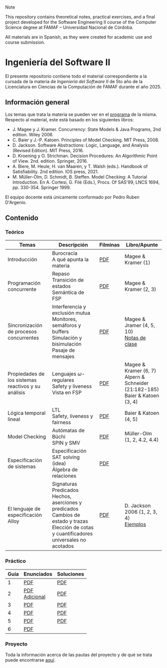 > [!note]
> This repository contains theoretical notes, practical exercises, and a final project developed for the Software Engineering II course of the Computer Science degree at FAMAF – Universidad Nacional de Córdoba.
>
> All materials are in Spanish, as they were created for academic use and course submission.

# Ingeniería del Software II

El presente repositorio contiene todo el material correspondiente a la cursada de la materia de _Ingeniería del Software II_ de 5to año de la Licenciatura en Ciencias de la Computación de FAMAF durante el año 2025.

## Información general

Los temas que trata la materia se pueden ver en el [programa](./information/study_program.pdf) de la misma. Respecto al material, este está basado en los siguientes libros:

- J. Magee y J. Kramer. Concurrency: State Models & Java Programs, 2nd edition. Wiley 2006.
- C. Baier y J.-P. Katoen. Principles of Model Checking. MIT Press, 2008.
- D. Jackson. Software Abstractions: Logic, Language, and Analysis (Revised Edition). MIT Press, 2016.
- D. Kroening y O. Strichman. Decision Procedures: An Algorithmic Point of View. 2nd. edition. Springer, 2016.
- A. Biere, M. Heule, H. van Maaren, y T. Walsh (eds.). Handbook of Satisfiability. 2nd edition. IOS press, 2021.
- M. Müller-Olm, D. Schmidt, B. Steffen. Model Checking: A Tutorial Introduction. En A. Cortesi, G. Filé (Eds.), Procs. Of SAS'99, LNCS 1694, pp. 330-354. Springer 1999.

El equipo docente está únicamente conformado por Pedro Ruben D'Argenio.

## Contenido

### Teórico

<div align="center">

| Temas                                               | Descripción                                                                                                                                                              | Filminas                                                                        | Libro/Apunte                                                                                      |
| --------------------------------------------------- | ------------------------------------------------------------------------------------------------------------------------------------------------------------------------ | ------------------------------------------------------------------------------- | ------------------------------------------------------------------------------------------------- |
| Introducción                                        | Burocracia <br /> A qué apunta la materia                                                                                                                                | [PDF](./theory/slides/01-introduction.pdf)                                      | Magee & Kramer (1)                                                                                |
| Programación concurrente                            | Repaso <br /> Transición de estados <br /> Semántica de FSP                                                                                                              | [PDF](./theory/slides/02-concurrent_programming.pdf)                            | Magee & Kramer (2, 3)                                                                             |
| Sincronización de procesos concurrentes             | Interferencia y exclusión mutua <br /> Monitores, semáforos y buffers <br /> Simulación y bisimulación <br /> Pasaje de mensajes                                         | [PDF](./theory/slides/03-concurrent_programs_synchronization.pdf)               | Magee & Jramer (4, 5, 10) <br /> [Notas de clase](./theory/notes/simulation_and_bisimulation.pdf) |
| Propiedades de los sistemas reactivos y su análisis | Lenguajes $\omega$-regulares <br /> Safety y liveness <br /> Vista en FSP                                                                                                | [PDF](./theory/slides/04-properties_of_reactive_systems_and_their_analysis.pdf) | Magee & Kramer (6, 7) <br /> Alpern & Schneider (21:182-185) <br /> Baier & Katoen (3, 4)         |
| Lógica temporal lineal                              | LTL <br /> Safety, liveness y fairness                                                                                                                                   | [PDF](./theory/slides/05-linear_temporal_logic.pdf)                             | Baier & Katoen (4, 5)                                                                             |
| Model Checking                                      | Autómatas de Büchi <br /> SPIN y SMV                                                                                                                                     | [PDF](./theory/slides/06-model_checking.pdf)                                    | Müller-Olm (1, 2, 4.2, 4.4)                                                                       |
| Especificación de sistemas                          | Especificación <br /> SAT solving (idea) <br /> Álgebra de relaciones                                                                                                    | [PDF](./theory/slides/07-system_specification.pdf)                              |                                                                                                   |
| El lenguaje de especificación Alloy                 | Signaturas <br /> Predicados <br /> Hechos, aserciones y predicados <br /> Cambios de estado y trazas <br /> Elección de cotas y cuantificadores universales no acotados | [PDF](./theory/slides/08-alloy.pdf)                                             | D. Jackson 2006 (1, 2, 3, 4) <br /> [Ejemplos](./theory/examples/alloy/)                          |

</div>

### Práctico

<div align="center">

| Guía | Enunciados                                                                                   | Soluciones                          |
| ---- | -------------------------------------------------------------------------------------------- | ----------------------------------- |
| 1    | [PDF](./exercises/statements/01.pdf)                                                         | [PDF](./exercises/solutions/01.pdf) |
| 2    | [PDF](./exercises/statements/02.pdf) <br /> [Adicional](./exercises/statements/02-extra.pdf) | [PDF](./exercises/solutions/02.pdf) |
| 3    | [PDF](./exercises/statements/03.pdf)                                                         | [PDF](./exercises/solutions/03.pdf) |
| 4    | [PDF](./exercises/statements/04.pdf)                                                         | [PDF](./exercises/solutions/04.pdf) |
| 5    | [PDF](./exercises/statements/05.pdf)                                                         | [PDF](./exercises/solutions/05.pdf) |
| 6    | [PDF](./exercises/statements/06.pdf)                                                         |                                     |

</div>

### Proyecto

Toda la información acerca de las pautas del proyecto y de qué se trata puede encontrarse [aquí](./information/project_presentation.pdf).
